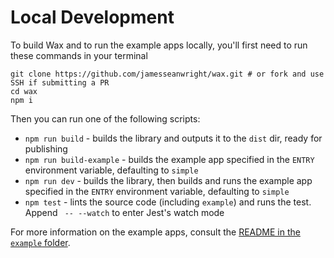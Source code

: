 # Local Development

To build Wax and to run the example apps locally, you'll first need to run these commands in your terminal

```shell
git clone https://github.com/jamesseanwright/wax.git # or fork and use SSH if submitting a PR
cd wax
npm i
```

Then you can run one of the following scripts:

* `npm run build` - builds the library and outputs it to the `dist` dir, ready for publishing
* `npm run build-example` - builds the example app specified in the `ENTRY` environment variable, defaulting to `simple`
* `npm run dev` - builds the library, then builds and runs the example app specified in the `ENTRY` environment variable, defaulting to `simple`
* `npm test` - lints the source code (including `example`) and runs the test. Append ` -- --watch` to enter Jest's watch mode

For more information on the example apps, consult the [README in the `example` folder](https://github.com/jamesseanwright/wax/blob/master/example/README.md).
